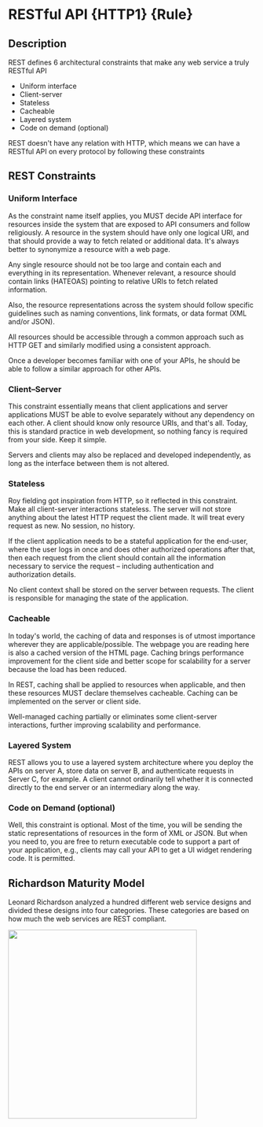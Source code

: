 # RESTful API {HTTP1} {Rule}

## Description

REST defines 6 architectural constraints that make any web service a truly RESTful API

- Uniform interface
- Client-server
- Stateless
- Cacheable
- Layered system
- Code on demand (optional)

REST doesn't have any relation with HTTP, which means we can have a RESTful API on every protocol by following these constraints

## REST Constraints

### Uniform Interface

As the constraint name itself applies, you MUST decide API interface for resources inside the system that are exposed to API consumers and follow religiously.
A resource in the system should have only one logical URI, and that should provide a way to fetch related or additional data.
It's always better to synonymize a resource with a web page.

Any single resource should not be too large and contain each and everything in its representation.
Whenever relevant, a resource should contain links (HATEOAS) pointing to relative URIs to fetch related information.

Also, the resource representations across the system should follow specific guidelines such as naming conventions, link formats, or data format (XML and/or JSON).

All resources should be accessible through a common approach such as HTTP GET and similarly modified using a consistent approach.

Once a developer becomes familiar with one of your APIs, he should be able to follow a similar approach for other APIs.

### Client–Server

This constraint essentially means that client applications and server applications MUST be able to evolve separately without any dependency on each other.
A client should know only resource URIs, and that's all.
Today, this is standard practice in web development, so nothing fancy is required from your side.
Keep it simple.

Servers and clients may also be replaced and developed independently, as long as the interface between them is not altered.

### Stateless

Roy fielding got inspiration from HTTP, so it reflected in this constraint.
Make all client-server interactions stateless.
The server will not store anything about the latest HTTP request the client made.
It will treat every request as new.
No session, no history.

If the client application needs to be a stateful application for the end-user, where the user logs in once and does other authorized operations after that, then each request from the client should contain all the information necessary to service the request – including authentication and authorization details.

No client context shall be stored on the server between requests.
The client is responsible for managing the state of the application.

### Cacheable

In today's world, the caching of data and responses is of utmost importance wherever they are applicable/possible.
The webpage you are reading here is also a cached version of the HTML page.
Caching brings performance improvement for the client side and better scope for scalability for a server because the load has been reduced.

In REST, caching shall be applied to resources when applicable, and then these resources MUST declare themselves cacheable.
Caching can be implemented on the server or client side.

Well-managed caching partially or eliminates some client-server interactions, further improving scalability and performance.

### Layered System

REST allows you to use a layered system architecture where you deploy the APIs on server A, store data on server B, and authenticate requests in Server C, for example.
A client cannot ordinarily tell whether it is connected directly to the end server or an intermediary along the way.

### Code on Demand (optional)

Well, this constraint is optional.
Most of the time, you will be sending the static representations of resources in the form of XML or JSON.
But when you need to, you are free to return executable code to support a part of your application, e.g., clients may call your API to get a UI widget rendering code.
It is permitted.

## Richardson Maturity Model

Leonard Richardson analyzed a hundred different web service designs and divided these designs into four categories.
These categories are based on how much the web services are REST compliant.

<img src="image1.jpg" style="width:4in" />
